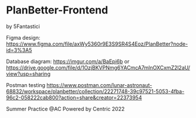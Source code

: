 # PlanBetter-Frontend

by 5Fantastici

Figma design:
https://www.figma.com/file/axWy5360r9E3S9SR4S4Eoz/PlanBetter?node-id=3%3A5

Database diagram:
https://imgur.com/a/BaEpi6b
or
https://drive.google.com/file/d/1OzjBKVPNmg6YACmcA7mlnOXCxmZ2l2aU/view?usp=sharing


Postman testing
https://www.postman.com/lunar-astronaut-68832/workspace/planbetter/collection/22271748-39c97521-5053-4fba-96c2-058222cab800?action=share&creator=22373954

Summer Practice @AC Powered by Centric
2022
